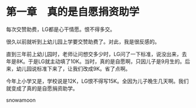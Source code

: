 # 第一章　真的是自愿捐资助学

每次交赞助费，LG都是心干情愿。恨不得多交。

很久以前就听到上幼儿园上学要交赞助费了。对此，我是很反感的。

直到三年前上幼儿园时，老师让问想交多少时，LG问了一下标准，说没出来，去年是8K。于是LG就主动填了10K。当时，真的是自愿啊，只因儿子是9月生的。后来，幼儿园说标准下来了，让我们改成9K。省了点啊。

今年上小学又是，学校说是12K，LG恨不得写15K。全因为儿子晚生几天啊。我们就变成了真的是自愿捐资助学。


snowamoon  


